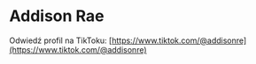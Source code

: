 # Addison Rae


Odwiedź profil na TikToku: [https://www.tiktok.com/@addisonre](https://www.tiktok.com/@addisonre)
